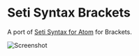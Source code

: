 # Seti Syntax Brackets

A port of [Seti Syntax for Atom](https://atom.io/themes/seti-syntax) for Brackets.

![Screenshot](https://github.com/kmelkon/seti-syntax-brackets/raw/master/screenshot.png)
